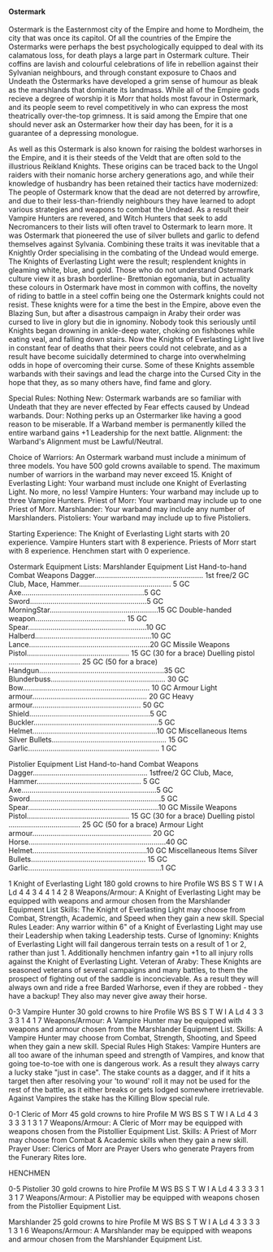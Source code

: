 #### Ostermark

Ostermark is the Easternmost city of the Empire and home to Mordheim,
the city that was once its capitol. Of all the countries of the Empire
the Ostermarks were perhaps the best psychologically equipped to deal
with its calamatous loss, for death plays a large part in Ostermark
culture. Their coffins are lavish and colourful celebrations of life in
rebellion against their Sylvanian neighbours, and through constant
exposure to Chaos and Undeath the Ostermarks have developed a grim sense
of humour as bleak as the marshlands that dominate its landmass. While
all of the Empire gods recieve a degree of worship it is Morr that holds
most favour in Ostermark, and its people seem to revel competitively in
who can express the most theatrically over-the-top grimness. It is said
among the Empire that one should never ask an Ostermarker how their day
has been, for it is a guarantee of a depressing monologue.

As well as this Ostermark is also known for raising the boldest
warhorses in the Empire, and it is their steeds of the Veldt that are
often sold to the illustrious Reikland Knights. These origins can be
traced back to the Ungol raiders with their nomanic horse archery
generations ago, and while their knowledge of husbandry has been
retained their tactics have modernized: The people of Ostermark know
that the dead are not deterred by arrowfire, and due to their
less-than-friendly neighbours they have learned to adopt various
strategies and weapons to combat the Undead. As a result their Vampire
Hunters are revered, and Witch Hunters that seek to add Necromancers to
their lists will often travel to Ostermark to learn more. It was
Ostermark that pioneered the use of silver bullets and garlic to defend
themselves against Sylvania. Combining these traits it was inevitable
that a Knightly Order specialising in the combating of the Undead would
emerge. The Knights of Everlasting Light were the result; resplendent
knights in gleaming white, blue, and gold. Those who do not understand
Ostermark culture view it as brash borderline- Brettonian egomania, but
in actuality these colours in Ostermark have most in common with coffins, 
the novelty of riding to battle in a steel coffin being one the
Ostermark knights could not resist. These knights were for a time the
best in the Empire, above even the Blazing Sun, but after a disastrous
campaign in Araby their order was cursed to live in glory but die in
ignominy. Nobody took this seriously until Knights began drowning in
ankle-deep water, choking on fishbones while eating veal, and falling
down stairs. Now the Knights of Everlasting Light live in constant fear
of deaths that their peers could not celebrate, and as a result have
become suicidally determined to charge into overwhelming odds in hope of
overcoming their curse. Some of these Knights assemble warbands with
their savings and lead the charge into the Cursed City in the hope that
they, as so many others have, find fame and glory.

Special Rules: Nothing New: Ostermark warbands are so familiar with
Undeath that they are never effected by Fear effects caused by Undead
warbands. Dour: Nothing perks up an Ostermarker like having a good
reason to be miserable. If a Warband member is permanently killed the
entire warband gains +1 Leadership for the next battle. Alignment: the
Warband's Alignment must be Lawful/Neutral.

Choice of Warriors: An Ostermark warband must include a minimum of three
models. You have 500 gold crowns available to spend. The maximum number
of warriors in the warband may never exceed 15. Knight of Everlasting
Light: Your warband must include one Knight of Everlasting Light. No
more, no less! Vampire Hunters: Your warband may include up to three
Vampire Hunters. Priest of Morr: Your warband may include up to one
Priest of Morr. Marshlander: Your warband may include any number of
Marshlanders. Pistoliers: Your warband may include up to five
Pistoliers.

Starting Experience: The Knight of Everlasting Light starts with 20
experience. Vampire Hunters start with 8 experience. Priests of Morr
start with 8 experience. Henchmen start with 0 experience.

Ostermark Equipment Lists: Marshlander Equipment List 
Hand-to-hand Combat Weapons 
Dagger..................................................... 1st free/2 GC 
Club, Mace, Hammer............................................. 5 GC 
Axe............................................................5 GC 
Sword.........................................................5 GC
MorningStar.....................................................15 GC 
Double-handed weapon............................................ 15 GC 
Spear..........................................................10 GC
Halberd.........................................................10 GC 
Lance...........................................................20 GC 
Missile Weapons
Pistol.................................................. 15 GC (30 for a brace) 
Duelling pistol ................................... 25 GC (50 for a brace) 
Handgun.............................................................35 GC 
Blunderbuss........................................................ 30 GC
Bow.............................................................. 10 GC
Armour
Light armour........................................................ 20 GC
Heavy armour..................................................... 50 GC
Shield...........................................................5 GC 
Buckler.............................................................5 GC 
Helmet.............................................................10 GC
Miscellaneous Items 
Silver Bullets........................................................ 15 GC
Garlic................................................................ 1 GC

Pistolier Equipment List 
Hand-to-hand Combat Weapons 
Dagger........................................................ 1stfree/2 GC
Club, Mace, Hammer................................................... 5 GC
Axe..................................................................5 GC
Sword................................................................5 GC
Spear................................................................10 GC 
Missile Weapons 
Pistol.................................................. 15 GC (30 for a brace)
Duelling pistol ................................... 25 GC (50 for a brace) 
Armour 
Light armour.......................................................... 20 GC
Horse...................................................................40 GC 
Helmet........................................................10 GC 
Miscellaneous Items 
Silver Bullets........................................................ 15 GC
Garlic.................................................................1 GC

1 Knight of Everlasting Light 
180 gold crowns to hire
Profile WS BS S T W I A Ld 
4 4 3 4 4 1 4 2 8 
Weapons/Armour: A Knight of Everlasting Light
may be equipped with weapons and armour chosen from the Marshlander Equipment List
Skills: The Knight of Everlasting Light may choose from
Combat, Strength, Academic, and Speed when they gain a new skill.
Special Rules Leader: Any warrior within 6" of a Knight of Everlasting
Light may use their Leadership when taking Leadership tests. 
Curse of Ignominy: Knights of Everlasting Light will fail dangerous terrain tests
on a result of 1 or 2, rather than just 1. Additionally henchmen
infantry gain +1 to all injury rolls against the Knight of Everlasting
Light.
Veteran of Araby: These Knights are seasoned veterans of several
campaigns and many battles, to them the prospect of fighting out of the
saddle is inconcievable. As a result they will always own and ride a
free Barded Warhorse, even if they are robbed - they have a backup! They
also may never give away their horse.

0-3 Vampire Hunter
30 gold crowns to hire 
Profile WS BS S T W I A Ld 
4 3 3 3 3 1 4 1 7 
Weapons/Armour: A Vampire Hunter may be equipped with weapons and armour 
chosen from the Marshlander Equipment List. 
Skills: A Vampire Hunter may choose from Combat, Strength, Shooting, and Speed
when they gain a new skill.
Special Rules High Stakes: Vampire Hunters are all too aware of the inhuman speed
and strength of Vampires, and know that going toe-to-toe with one is dangerous work. As a result they
always carry a lucky stake "just in case". The stake counts as a dagger,
and if it hits a target then after resolving your 'to wound' roll it may
not be used for the rest of the battle, as it either breaks or gets
lodged somewhere irretrievable. Against Vampires the stake has the
Killing Blow special rule.

0-1 Cleric of Morr
45 gold crowns to hire
Profile M WS BS S T W I A Ld 
4 3 3 3 3 1 3 1 7 Weapons/Armour: A Cleric of Morr may be equipped with
weapons chosen from the Pistollier Equipment List. 
Skills: A Priest of
Morr may choose from Combat & Academic skills when they gain a new
skill. 
Prayer User: Clerics of Morr are Prayer Users who generate
Prayers from the Funerary Rites lore.

HENCHMEN

0-5 Pistolier 
30 gold crowns to hire 
Profile M WS BS S T W I A Ld 
4 3 3 3 3 1 3 1 7 
Weapons/Armour: A Pistollier may be equipped with weapons
chosen from the Pistollier Equipment List.

Marshlander 25 gold crowns to hire
Profile M WS BS S T W I A Ld
4 3 3 3 3 1 3 1 6 
Weapons/Armour: A Marshlander may be equipped with weapons and
armour chosen from the Marshlander Equipment List.
